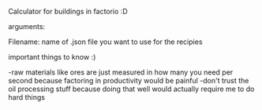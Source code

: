 Calculator for buildings in factorio :D

arguments:

  Filename: name of .json file you want to use for the recipies

important things to know :)

  -raw materials like ores are just measured in how many you need per second because factoring in productivity would be painful
  -don't trust the oil processing stuff because doing that well would actually require me to do hard things
